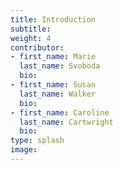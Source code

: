 ```yaml
---
title: Introduction
subtitle:
weight: 4
contributor:
- first_name: Marie
  last_name: Svoboda
  bio:
- first_name: Susan
  last_name: Walker
  bio:
- first_name: Caroline
  last_name: Cartwright
  bio:
type: splash
image: 
---
```

